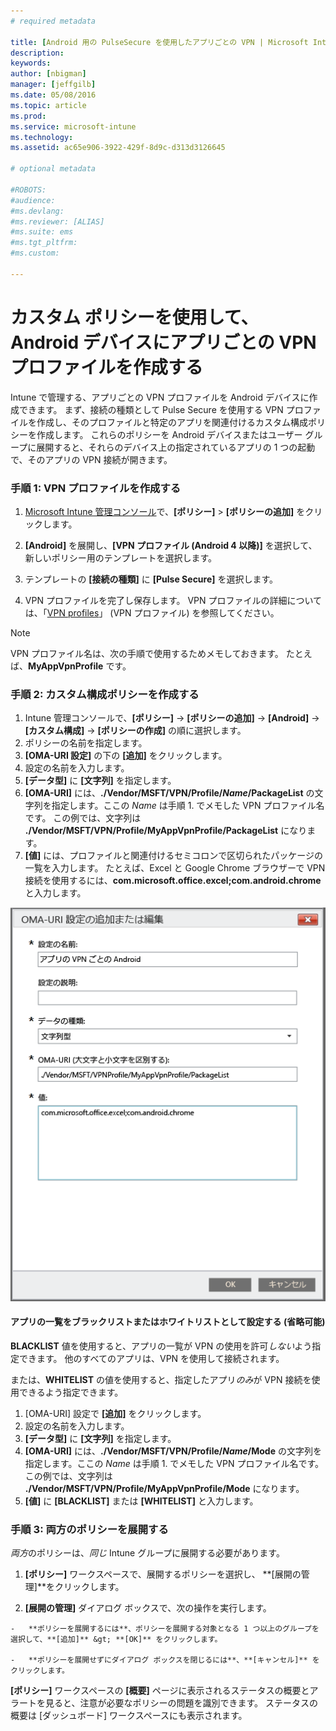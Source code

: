 ```yaml
---
# required metadata

title: [Android 用の PulseSecure を使用したアプリごとの VPN | Microsoft Intune]
description:
keywords:
author: [nbigman]
manager: [jeffgilb]
ms.date: 05/08/2016
ms.topic: article
ms.prod:
ms.service: microsoft-intune
ms.technology:
ms.assetid: ac65e906-3922-429f-8d9c-d313d3126645

# optional metadata

#ROBOTS:
#audience:
#ms.devlang:
#ms.reviewer: [ALIAS]
#ms.suite: ems
#ms.tgt_pltfrm:
#ms.custom:

---
```


# カスタム ポリシーを使用して、Android デバイスにアプリごとの VPN プロファイルを作成する

Intune で管理する、アプリごとの VPN プロファイルを Android デバイスに作成できます。 まず、接続の種類として Pulse Secure を使用する VPN プロファイルを作成し、そのプロファイルと特定のアプリを関連付けるカスタム構成ポリシーを作成します。 これらのポリシーを Android デバイスまたはユーザー グループに展開すると、それらのデバイス上の指定されているアプリの 1 つの起動で、そのアプリの VPN 接続が開きます。 

### 手順 1: VPN プロファイルを作成する

1. [Microsoft Intune 管理コンソール](https://manage.microsoft.com)で、**[ポリシー]** > **[ポリシーの追加]** をクリックします。
2. **[Android]** を展開し、**[VPN プロファイル (Android 4 以降)]** を選択して、新しいポリシー用のテンプレートを選択します。

3. テンプレートの **[接続の種類]** に **[Pulse Secure]** を選択します。
4. VPN プロファイルを完了し保存します。 VPN プロファイルの詳細については、「[VPN profiles](Help%20users%20connect%20to%20their%20work%20using%20VPN%20profiles%20with%20Microsoft%20Intune.md)」 (VPN プロファイル) を参照してください。

> [!NOTE]
VPN プロファイル名は、次の手順で使用するためメモしておきます。 たとえば、**MyAppVpnProfile** です。
   
### 手順 2: カスタム構成ポリシーを作成する
    
   1. Intune 管理コンソールで、**[ポリシー]** -> **[ポリシーの追加]** -> **[Android]** -> **[カスタム構成]** -> **[ポリシーの作成]** の順に選択します。
   2. ポリシーの名前を指定します。
   3. **[OMA-URI 設定]** の下の **[追加]** をクリックします。
   4. 設定の名前を入力します。
   5. **[データ型]** に **[文字列]** を指定します。
   6. **[OMA-URI]** には、**./Vendor/MSFT/VPN/Profile/*Name*/PackageList** の文字列を指定します。ここの *Name* は手順 1. でメモした VPN プロファイル名です。 この例では、文字列は **./Vendor/MSFT/VPN/Profile/MyAppVpnProfile/PackageList** になります。
   7.   **[値]** には、プロファイルと関連付けるセミコロンで区切られたパッケージの一覧を入力します。  たとえば、Excel と Google Chrome ブラウザーで VPN 接続を使用するには、**com.microsoft.office.excel;com.android.chrome** と入力します。
  

   ![Android のアプリごとの VPN カスタム ポリシーの例](..\media\android_per_app_vpn_oma_uri.png) 
#### アプリの一覧をブラックリストまたはホワイトリストとして設定する (省略可能)
**BLACKLIST** 値を使用すると、アプリの一覧が VPN の使用を許可*しない*よう指定できます。  他のすべてのアプリは、VPN を使用して接続されます。

または、**WHITELIST** の値を使用すると、指定したアプリ*のみ*が VPN 接続を使用できるよう指定できます。
 

1.  [OMA-URI] 設定で **[追加]** をクリックします。
2.  設定の名前を入力します。
3.  **[データ型]** に **[文字列]** を指定します。
4.  **[OMA-URI]** には、**./Vendor/MSFT/VPN/Profile/*Name*/Mode** の文字列を指定します。ここの *Name* は手順 1. でメモした VPN プロファイル名です。 この例では、文字列は **./Vendor/MSFT/VPN/Profile/MyAppVpnProfile/Mode** になります。
5.  **[値]** に **[BLACKLIST]** または **[WHITELIST]** と入力します。 


   
### 手順 3: 両方のポリシーを展開する

*両方*のポリシーは、*同じ* Intune グループに展開する必要があります。

   1.   **[ポリシー]** ワークスペースで、展開するポリシーを選択し、 **[展開の管理]**をクリックします。

2.   **[展開の管理]** ダイアログ ボックスで、次の操作を実行します。

    -   **ポリシーを展開するには**、ポリシーを展開する対象となる 1 つ以上のグループを選択して、**[追加]** &gt; **[OK]** をクリックします。

    -   **ポリシーを展開せずにダイアログ ボックスを閉じるには**、**[キャンセル]** をクリックします。

 **[ポリシー]** ワークスペースの **[概要]** ページに表示されるステータスの概要とアラートを見ると、注意が必要なポリシーの問題を識別できます。 ステータスの概要は [ダッシュボード] ワークスペースにも表示されます。



<!--HONumber=May16_HO4-->


